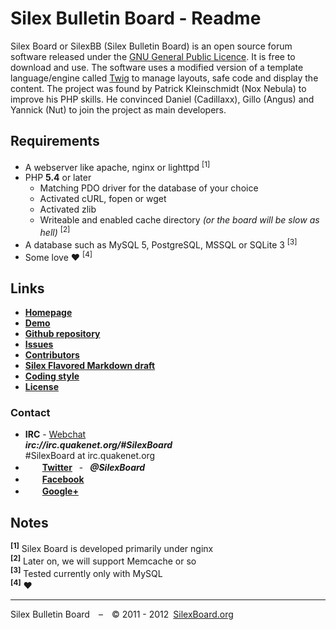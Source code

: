 Silex Bulletin Board - Readme
=============================
Silex Board or SilexBB (Silex Bulletin Board) is an open source forum software released under the [GNU General Public Licence](http://www.gnu.org/licenses/gpl-3.0.html). It is free to download and use.
The software uses a modified version of a template language/engine called [Twig](https://github.com/SilexBoard/Template) to manage layouts, safe code and display the content.
The project was found by Patrick Kleinschmidt (Nox Nebula) to improve his PHP skills. He convinced Daniel (Cadillaxx), Gillo (Angus) and Yannick (Nut) to join the project as main developers.

Requirements
------------
* A webserver like apache, nginx or lighttpd <sup>[1]</sup>
* PHP __5.4__ or later
	* Matching PDO driver for the database of your choice
	* Activated cURL, fopen or wget
	* Activated zlib
	* Writeable and enabled cache directory _(or the board will be slow as hell)_ <sup>[2]</sup>
* A database such as MySQL 5, PostgreSQL, MSSQL or SQLite 3 <sup>[3]</sup>
* Some love ♥ <sup>[4]</sup>

Links
-----
* __[Homepage](http://www.silexboard.org/)__
* __[Demo](http://demo.silexboard.org/)__
* __[Github repository](https://github.com/SilexBoard/Board)__
* __[Issues](https://github.com/SilexBoard/Board/issues)__
* __[Contributors](https://github.com/SilexBoard/Board/blob/master/CONTRIBUTORS.md)__
* __[Silex Flavored Markdown draft](http://demo.silexboard.org/Draft/Silex_Flavored_Markdown.html)__
* __[Coding style](https://github.com/SilexBoard/Board/blob/master/docs/codingstyle.md)__
* __[License](http://www.gnu.org/licenses/gpl-3.0.html)__

### Contact
* __IRC__ - [Webchat](http://webchat.quakenet.org/?channels=SilexBoard)<br>___irc://irc.quakenet.org/#SilexBoard___<br>#SilexBoard at irc.quakenet.org
* <img src="https://twitter.com/favicon.ico" height="16" width="16">  __[Twitter](https://twitter.com/SilexBoard)__  -  ___@SilexBoard___
* <img src="https://www.facebook.com/favicon.ico" height="16" width="16">  __[Facebook](https://www.facebook.com/SilexBoard)__
* <img src="https://ssl.gstatic.com/s2/oz/images/faviconr2.ico" height="16" width="16">  __[Google+](https://plus.google.com/b/110206747608815084063/)__

Notes
-----
__<sup>[1]</sup>__ Silex Board is developed primarily under nginx<br>
__<sup>[2]</sup>__ Later on, we will support Memcache or so<br>
__<sup>[3]</sup>__ Tested currently only with MySQL<br>
__<sup>[4]</sup>__ ♥

-----

Silex Bulletin Board – © 2011 - 2012 [SilexBoard.org](http://www.silexboard.org/)